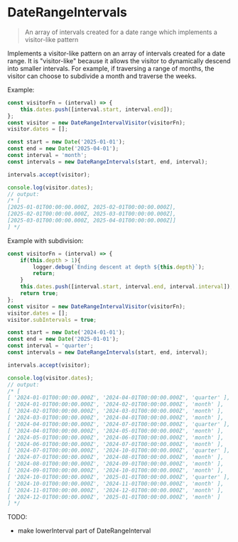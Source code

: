 # DateRangeIntervals
> An array of intervals created for a date range which implements a visitor-like pattern

Implements a visitor-like pattern on an array of intervals created for a date range.  It is "visitor-like" because it
allows the visitor to dynamically descend into smaller intervals.  For example, if traversing a range of months, the
visitor can choose to subdivide a month and traverse the weeks.

Example:
```javascript
const visitorFn = (interval) => {
	this.dates.push([interval.start, interval.end]);
};
const visitor = new DateRangeIntervalVisitor(visitorFn);
visitor.dates = [];

const start = new Date('2025-01-01');
const end = new Date('2025-04-01');
const interval = 'month';
const intervals = new DateRangeIntervals(start, end, interval);

intervals.accept(visitor);

console.log(visitor.dates);
// output:
/* [
[2025-01-01T00:00:00.000Z, 2025-02-01T00:00:00.000Z],
[2025-02-01T00:00:00.000Z, 2025-03-01T00:00:00.000Z],
[2025-03-01T00:00:00.000Z, 2025-04-01T00:00:00.000Z]]
] */
```

Example with subdivision:
```javascript
const visitorFn = (interval) => {
	if(this.depth > 1){
		logger.debug(`Ending descent at depth ${this.depth}`);
		return;
	}
	this.dates.push([interval.start, interval.end, interval.interval]);
	return true;
};
const visitor = new DateRangeIntervalVisitor(visitorFn);
visitor.dates = [];
visitor.subIntervals = true;

const start = new Date('2024-01-01');
const end = new Date('2025-01-01');
const interval = 'quarter';
const intervals = new DateRangeIntervals(start, end, interval);

intervals.accept(visitor);

console.log(visitor.dates);
// output:
/* [
[ '2024-01-01T00:00:00.000Z', '2024-04-01T00:00:00.000Z', 'quarter' ],
[ '2024-01-01T00:00:00.000Z', '2024-02-01T00:00:00.000Z', 'month' ],
[ '2024-02-01T00:00:00.000Z', '2024-03-01T00:00:00.000Z', 'month' ],
[ '2024-03-01T00:00:00.000Z', '2024-04-01T00:00:00.000Z', 'month' ],
[ '2024-04-01T00:00:00.000Z', '2024-07-01T00:00:00.000Z', 'quarter' ],
[ '2024-04-01T00:00:00.000Z', '2024-05-01T00:00:00.000Z', 'month' ],
[ '2024-05-01T00:00:00.000Z', '2024-06-01T00:00:00.000Z', 'month' ],
[ '2024-06-01T00:00:00.000Z', '2024-07-01T00:00:00.000Z', 'month' ],
[ '2024-07-01T00:00:00.000Z', '2024-10-01T00:00:00.000Z', 'quarter' ],
[ '2024-07-01T00:00:00.000Z', '2024-08-01T00:00:00.000Z', 'month' ],
[ '2024-08-01T00:00:00.000Z', '2024-09-01T00:00:00.000Z', 'month' ],
[ '2024-09-01T00:00:00.000Z', '2024-10-01T00:00:00.000Z', 'month' ],
[ '2024-10-01T00:00:00.000Z', '2025-01-01T00:00:00.000Z', 'quarter' ],
[ '2024-10-01T00:00:00.000Z', '2024-11-01T00:00:00.000Z', 'month' ],
[ '2024-11-01T00:00:00.000Z', '2024-12-01T00:00:00.000Z', 'month' ],
[ '2024-12-01T00:00:00.000Z', '2025-01-01T00:00:00.000Z', 'month' ]
] */
```

TODO:
 - make lowerInterval part of DateRangeInterval
